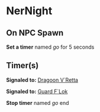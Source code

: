 # NerNight
## On NPC Spawn

**Set a timer** named *go* for 5 seconds
## Timer(s)

**Signaled to:**  [Dragoon V\`Retta](/npc/41079)

**Signaled to:**  [Guard F\`Lok](/npc/41080)

**Stop timer** named *go*
end